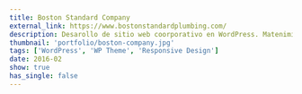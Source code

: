 ```yaml
---
title: Boston Standard Company
external_link: https://www.bostonstandardplumbing.com/
description: Desarollo de sitio web coorporativo en WordPress. Matenimiento.
thumbnail: 'portfolio/boston-company.jpg'
tags: ['WordPress', 'WP Theme', 'Responsive Design']
date: 2016-02
show: true
has_single: false
---
```

